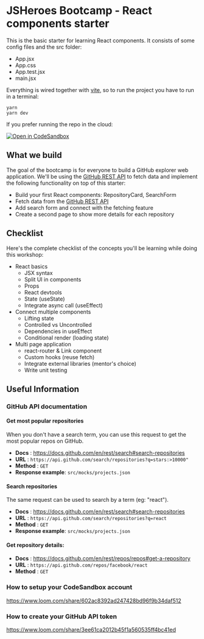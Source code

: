 # JSHeroes Bootcamp - React components starter

This is the basic starter for learning React components. It consists of some config files and the src folder:
- App.jsx
- App.css
- App.test.jsx
- main.jsx
 
Everything is wired together with [vite](https://vitejs.dev/), so to run the project you have to run in a terminal:
```
yarn
yarn dev
```

If you prefer running the repo in the cloud:

[![Open in CodeSandbox](https://assets.codesandbox.io/github/button-edit-lime.svg)](https://codesandbox.io/p/github/jsheroes/react-components-starter/main)

## What we build

The goal of the bootcamp is for everyone to build a GitHub explorer web application. We'll be using the [GitHub REST API](https://docs.github.com/en/rest) to fetch data and implement the following functionality on top of this starter:
- Build your first React components: RepositoryCard, SearchForm
- Fetch data from the [GitHub REST API](https://docs.github.com/en/rest)
- Add search form and connect with the fetching feature
- Create a second page to show more details for each repository

## Checklist

Here's the complete checklist of the concepts you'll be learning while doing this workshop: 

- React basics
  - JSX syntax
  - Split UI in components
  - Props
  - React devtools
  - State (useState)
  - Integrate async call (useEffect)
- Connect multiple components
  - Lifting state
  - Controlled vs Uncontrolled
  - Dependencies in useEffect
  - Conditional render (loading state)
- Multi page application
  - react-router & Link component
  - Custom hooks (reuse fetch)
  - Integrate external libraries (mentor's choice)
  - Write unit testing

## Useful Information

### GitHub API documentation

#### Get most popular repositories
When you don't have a search term, you can use this request to get the most popular repos on GitHub.
* **Docs** : https://docs.github.com/en/rest/search#search-repositories
* **URL** : `https://api.github.com/search/repositories?q=stars:>10000"`
* **Method** : `GET`
* **Response example**: `src/mocks/projects.json`

#### Search repositories
The same request can be used to search by a term (eg: "react").
* **Docs** : https://docs.github.com/en/rest/search#search-repositories
* **URL** : `https://api.github.com/search/repositories?q=react`
* **Method** : `GET`
* **Response example**: `src/mocks/projects.json`

#### Get repository details:
* **Docs** : https://docs.github.com/en/rest/repos/repos#get-a-repository
* **URL** : `https://api.github.com/repos/facebook/react`
* **Method** : `GET`

### How to setup your CodeSandbox account

https://www.loom.com/share/602ac8392ad247428bd96f9b34daf512

### How to create your GitHub API token

https://www.loom.com/share/3ee61ca2012b45f1a560535ff4bc41ed
